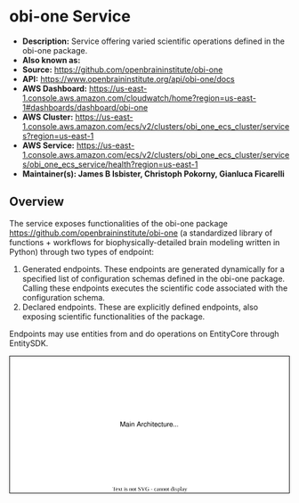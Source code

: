 # obi-one Service

- **Description:** Service offering varied scientific operations defined in the obi-one package.
- **Also known as:**
- **Source:** <https://github.com/openbraininstitute/obi-one>
- **API:** <https://www.openbraininstitute.org/api/obi-one/docs>
- **AWS Dashboard:** <https://us-east-1.console.aws.amazon.com/cloudwatch/home?region=us-east-1#dashboards/dashboard/obi-one>
- **AWS Cluster:** <https://us-east-1.console.aws.amazon.com/ecs/v2/clusters/obi_one_ecs_cluster/services?region=us-east-1>
- **AWS Service:** <https://us-east-1.console.aws.amazon.com/ecs/v2/clusters/obi_one_ecs_cluster/services/obi_one_ecs_service/health?region=us-east-1>
- **Maintainer(s): James B Isbister, Christoph Pokorny, Gianluca Ficarelli**

## Overview

<!-- Brief introduction with an overview of the module. -->

The service exposes functionalities of the obi-one package <https://github.com/openbraininstitute/obi-one> (a standardized library of functions + workflows for biophysically-detailed brain modeling written in Python) through two types of endpoint: 
1. Generated endpoints. These endpoints are generated dynamically for a specified list of configuration schemas defined in the obi-one package. Calling these endpoints executes the scientific code associated with the configuration schema.
2. Declared endpoints. These are explicitly defined endpoints, also exposing scientific functionalities of the package.

Endpoints may use entities from and do operations on EntityCore through EntitySDK.

![obi-one Service - Main Architecture](resources/1_main.drawio.svg)

<!-- Here are some of the key technologies utilized for the infrastructure:

- The idea is to mention details about the AWS services, such as the service utilizes **AWS XXXXXXX** service orchestrated via **AWS YYYYYYYYY**.  -->
